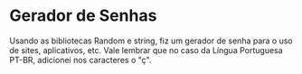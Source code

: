 # Gerador de Senhas
Usando as bibliotecas Random e string, fiz um gerador de senha para o uso de sites, aplicativos, etc.
Vale lembrar que no caso da Língua Portuguesa PT-BR, adicionei nos caracteres o "ç".
